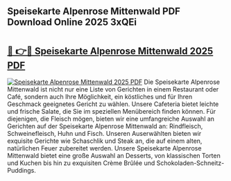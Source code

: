 ## Speisekarte Alpenrose Mittenwald PDF Download Online 2025 3xQEi

# <h2><a href="http://gc829m.nevu.top/?p=Speisekarte+Alpenrose+Mittenwald">🔗 👉🔴 Speisekarte Alpenrose Mittenwald 2025 PDF</a></h2>

[![Speisekarte Alpenrose Mittenwald 2025 PDF](https://i.imgur.com/dBaPXMq.png)](http://gc829m.nevu.top/?p=Speisekarte+Alpenrose+Mittenwald)
Die Speisekarte Alpenrose Mittenwald ist nicht nur eine Liste von Gerichten in einem Restaurant oder Café, sondern auch Ihre Möglichkeit, ein köstliches und für Ihren Geschmack geeignetes Gericht zu wählen. Unsere Cafeteria bietet leichte und frische Salate, die Sie im speziellen Menübereich finden können. Für diejenigen, die Fleisch mögen, bieten wir eine umfangreiche Auswahl an Gerichten auf der Speisekarte Alpenrose Mittenwald an: Rindfleisch, Schweinefleisch, Huhn und Fisch. Unseren Auserwählten bieten wir exquisite Gerichte wie Schaschlik und Steak an, die auf einem alten, natürlichen Feuer zubereitet werden. Unsere Speisekarte Alpenrose Mittenwald bietet eine große Auswahl an Desserts, von klassischen Torten und Kuchen bis hin zu exquisiten Crème Brûlée und Schokoladen-Schneitz-Puddings.
